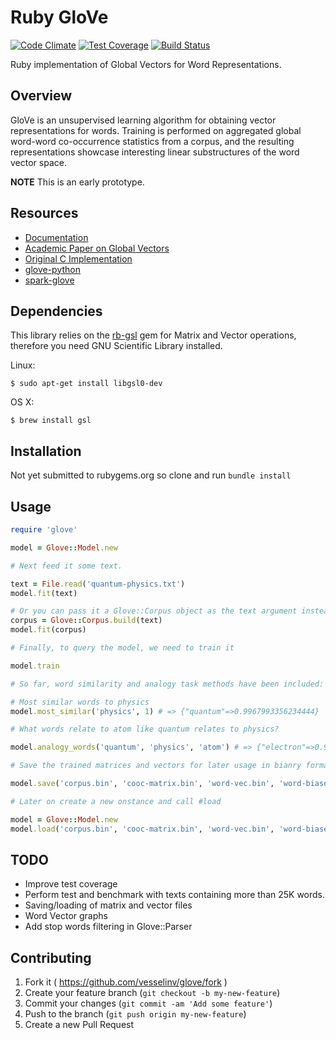 # Ruby GloVe

[![Code Climate](https://codeclimate.com/github/vesselinv/glove/badges/gpa.svg)](https://codeclimate.com/github/vesselinv/glove)
[![Test Coverage](https://codeclimate.com/github/vesselinv/glove/badges/coverage.svg)](https://codeclimate.com/github/vesselinv/glove)
[![Build Status](https://travis-ci.org/vesselinv/glove.svg)](https://travis-ci.org/vesselinv/glove)

Ruby implementation of Global Vectors for Word Representations.

## Overview

GloVe is an unsupervised learning algorithm for obtaining vector representations for words. Training is performed on aggregated global word-word co-occurrence statistics from a corpus, and the resulting representations showcase interesting linear substructures of the word vector space.

**NOTE** This is an early prototype.

## Resources

- [Documentation](http://www.rubydoc.info/github/vesselinv/glove)
- [Academic Paper on Global Vectors](http://nlp.stanford.edu/projects/glove/glove.pdf)
- [Original C Implementation](http://nlp.stanford.edu/projects/glove/)
- [glove-python](https://github.com/maciejkula/glove-python)
- [spark-glove](https://github.com/petro-rudenko/spark-glove)

## Dependencies

This library relies on the [rb-gsl](http://blackwinter.github.io/rb-gsl) gem for Matrix and Vector operations, therefore you need GNU Scientific Library installed.

Linux:

    $ sudo apt-get install libgsl0-dev

OS X:

    $ brew install gsl

## Installation

Not yet submitted to rubygems.org so clone and run `bundle install`

## Usage

```ruby
require 'glove'

model = Glove::Model.new

# Next feed it some text.

text = File.read('quantum-physics.txt')
model.fit(text)

# Or you can pass it a Glove::Corpus object as the text argument instead
corpus = Glove::Corpus.build(text)
model.fit(corpus)

# Finally, to query the model, we need to train it

model.train

# So far, word similarity and analogy task methods have been included:

# Most similar words to physics
model.most_similar('physics', 1) # => {"quantum"=>0.9967993356234444}

# What words relate to atom like quantum relates to physics?

model.analogy_words('quantum', 'physics', 'atom') # => {"electron"=>0.9858380292886947, "energi"=>0.9815122410243475, "photon"=>0.9665073849076669}

# Save the trained matrices and vectors for later usage in bianry formats

model.save('corpus.bin', 'cooc-matrix.bin', 'word-vec.bin', 'word-biases.bin')

# Later on create a new onstance and call #load

model = Glove::Model.new
model.load('corpus.bin', 'cooc-matrix.bin', 'word-vec.bin', 'word-biases.bin')
```

## TODO

- Improve test coverage
- Perform test and benchmark with texts containing more than 25K words.
- Saving/loading of matrix and vector files
- Word Vector graphs
- Add stop words filtering in Glove::Parser

## Contributing

1. Fork it ( https://github.com/vesselinv/glove/fork )
2. Create your feature branch (`git checkout -b my-new-feature`)
3. Commit your changes (`git commit -am 'Add some feature'`)
4. Push to the branch (`git push origin my-new-feature`)
5. Create a new Pull Request
